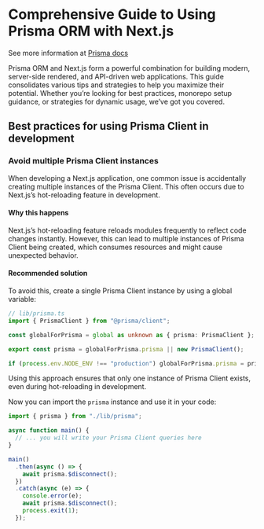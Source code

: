 # Comprehensive Guide to Using Prisma ORM with Next.js

See more information at [Prisma docs](https://www.prisma.io/docs/orm/more/help-and-troubleshooting/nextjs-help#challenges-of-using-prisma-orm-in-monorepos)

Prisma ORM and Next.js form a powerful combination for building modern, server-side rendered, and API-driven web applications. This guide consolidates various tips and strategies to help you maximize their potential. Whether you’re looking for best practices, monorepo setup guidance, or strategies for dynamic usage, we’ve got you covered.

## Best practices for using Prisma Client in development

### Avoid multiple Prisma Client instances

When developing a Next.js application, one common issue is accidentally creating multiple instances of the Prisma Client. This often occurs due to Next.js’s hot-reloading feature in development.

#### Why this happens

Next.js’s hot-reloading feature reloads modules frequently to reflect code changes instantly. However, this can lead to multiple instances of Prisma Client being created, which consumes resources and might cause unexpected behavior.

#### Recommended solution

To avoid this, create a single Prisma Client instance by using a global variable:

```ts
// lib/prisma.ts
import { PrismaClient } from "@prisma/client";

const globalForPrisma = global as unknown as { prisma: PrismaClient };

export const prisma = globalForPrisma.prisma || new PrismaClient();

if (process.env.NODE_ENV !== "production") globalForPrisma.prisma = prisma;
```

Using this approach ensures that only one instance of Prisma Client exists, even during hot-reloading in development.

Now you can import the `prisma` instance and use it in your code:

```ts
import { prisma } from "./lib/prisma";

async function main() {
  // ... you will write your Prisma Client queries here
}

main()
  .then(async () => {
    await prisma.$disconnect();
  })
  .catch(async (e) => {
    console.error(e);
    await prisma.$disconnect();
    process.exit(1);
  });
```
